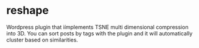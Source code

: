 # reshape
Wordpress plugin that iímplements TSNE multi dimensional compression into 3D. You can sort posts by tags with the plugin and it will automatically cluster based on similarities. 

